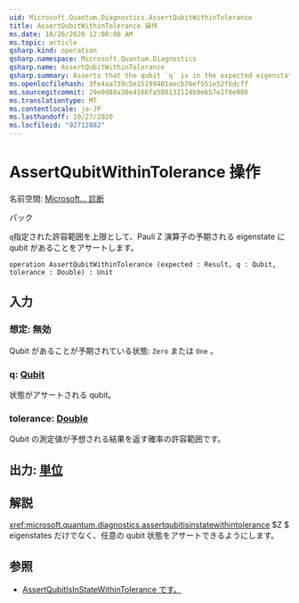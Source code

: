```yaml
---
uid: Microsoft.Quantum.Diagnostics.AssertQubitWithinTolerance
title: AssertQubitWithinTolerance 操作
ms.date: 10/26/2020 12:00:00 AM
ms.topic: article
qsharp.kind: operation
qsharp.namespace: Microsoft.Quantum.Diagnostics
qsharp.name: AssertQubitWithinTolerance
qsharp.summary: Asserts that the qubit `q` is in the expected eigenstate of the Pauli Z operator up to a given tolerance.
ms.openlocfilehash: 3fe4aa739c5e15199401aecb76ef551e52f6dcff
ms.sourcegitcommit: 29e0d88a30e4166fa580132124b0eb57e1f0e986
ms.translationtype: MT
ms.contentlocale: ja-JP
ms.lasthandoff: 10/27/2020
ms.locfileid: "92712882"
---
```

# <a name="assertqubitwithintolerance-operation"></a>AssertQubitWithinTolerance 操作

名前空間: [Microsoft... 診断](xref:Microsoft.Quantum.Diagnostics)

パック [](https://nuget.org/packages/)


`q`指定された許容範囲を上限として、Pauli Z 演算子の予期される eigenstate に qubit があることをアサートします。

```qsharp
operation AssertQubitWithinTolerance (expected : Result, q : Qubit, tolerance : Double) : Unit
```


## <a name="input"></a>入力

### <a name="expected--__invalidresult__"></a>想定: __無効 <Result>__

Qubit があることが予期されている状態: `Zero` または `One` 。


### <a name="q--qubit"></a>q: [Qubit](xref:microsoft.quantum.lang-ref.qubit)

状態がアサートされる qubit。


### <a name="tolerance--double"></a>tolerance: [Double](xref:microsoft.quantum.lang-ref.double)

Qubit の測定値が予想される結果を返す確率の許容範囲です。



## <a name="output--unit"></a>出力: [単位](xref:microsoft.quantum.lang-ref.unit)



## <a name="remarks"></a>解説

<xref:microsoft.quantum.diagnostics.assertqubitisinstatewithintolerance> $Z $ eigenstates だけでなく、任意の qubit 状態をアサートできるようにします。

## <a name="see-also"></a>参照

- [AssertQubitIsInStateWithinTolerance です。](xref:Microsoft.Quantum.Diagnostics.AssertQubitIsInStateWithinTolerance)